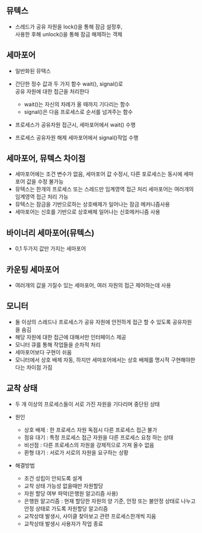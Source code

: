 ## 뮤텍스
- 스레드가 공유 자원을 lock()을 통해 잠금 설정후,  
  사용한 후해 unlock()을 통해 잠금 해제하는 객체

## 세마포어
- 일반화된 뮤텍스
- 간단한 정수 값과 두 가지 함수 wait(), signal()로  
  공유 자원에 대한 접근을 처리한다
    - wait()는 자신의 차례가 올 때까지 기다리는 함수
    - signal()은 다음 프로세스로 순서를 넘겨주는 함수

- 프로세스가 공유자원 접근시, 세마포어에서 wait() 수행
- 프로세스 공유자원 해제 세마포어에서 signal()작업 수행

## 세마포어, 뮤텍스 차이점
- 세마포어에는 조건 변수가 없음, 세마포어 값 수정시, 다른 포로세스는 동시에 세마포어 값을 수정 불가능
- 뮤텍스는 한개의 프로세스 또는 스레드만 임계영역 접근 처리 세마포어는 여러개의 임계영역 접근 처리 가능
- 뮤텍스는 잠금을 기반으로하는 상호배제가 일어나는 잠금 메커니즘사용
- 세마포어는 신호를 기반으로 상호배체 일어나는 신호메커니즘 사용

## 바이너리 세마포어(뮤텍스)
- 0,1 두가지 값만 가지는 세마포어

## 카운팅 세마포어
- 여러개의 값을 가질수 있는 세마포어, 여러 자원의 접근 제어하는데 사용

## 모니터
- 둘 이상의 스레드나 프로세스가 공유 자원에 안전하게 접근 할 수 있도록 공유자원을 숨김
- 해당 자원에 대한 접근에 대해서만 인터페이스 제공
- 모니터 큐를 통해 작업들을 순차적 처리
- 세마포어보다 구현이 쉬움
- 모니터에서 상호 배제 자동, 하지만 세마포어에서는 상호 배체를 명시적 구현해야한다는 차이점 가짐

## 교착 상태
- 두 개 이상의 프로세스들이 서로 가진 자원을 기다리며 중단된 상태

- 원인
    - 상호 배제 : 한 프로세스 자원 독점시 다른 프로세스 접근 불가
    - 점유 대기 : 특정 프로세스 접근 자원을 다른 프로세스 요청 하는 상태
    - 비선점 : 다른 프로세스의 자원을 강제적으로 가져 올수 없음
    - 환형 대기 : 서로가 서로의 자원을 요구하는 상황

- 해결방법
    - 조건 성립이 안되도록 설계
    - 교착 상태 가능성 없을때만 자원할당
    - 자원 할당 여부 파악(은행원 알고리즘 사용)
    - 은행원 알고리즘 : 현재 할당한 자원의 양 기준, 안정 또는 불안정 상태로 나누고 안정 상태로 가도록 자원할당 알고리즘
    - 교착상태 발생시, 사이클 찾아보고 관련 프로세스한개씩 지움
    - 교착상태 발생시 사용자가 작업 종료
